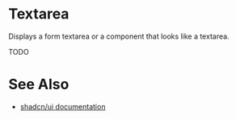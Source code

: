 # Textarea

Displays a form textarea or a component that looks like a textarea.

TODO

# See Also

-   [shadcn/ui documentation](https://ui.shadcn.com/docs/components/textarea)
